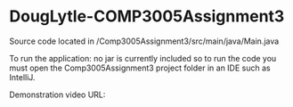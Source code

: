 # DougLytle-COMP3005Assignment3

Source code located in /Comp3005Assignment3/src/main/java/Main.java

To run the application: no jar is currently included so to run the code you must open the Comp3005Assignment3 project folder in an IDE such as IntelliJ.

Demonstration video URL: 
